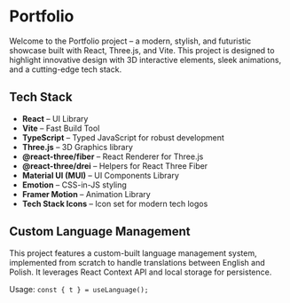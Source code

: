 # Portfolio

Welcome to the Portfolio project – a modern, stylish, and futuristic showcase built with React, Three.js, and Vite. This project is designed to highlight innovative design with 3D interactive elements, sleek animations, and a cutting-edge tech stack.

## Tech Stack

- **React** – UI Library
- **Vite** – Fast Build Tool
- **TypeScript** – Typed JavaScript for robust development
- **Three.js** – 3D Graphics library
- **@react-three/fiber** – React Renderer for Three.js
- **@react-three/drei** – Helpers for React Three Fiber
- **Material UI (MUI)** – UI Components Library
- **Emotion** – CSS-in-JS styling
- **Framer Motion** – Animation Library
- **Tech Stack Icons** – Icon set for modern tech logos

## Custom Language Management

This project features a custom-built language management system, implemented from scratch to handle translations between English and Polish. It leverages React Context API and local storage for persistence.

Usage:
`const { t } = useLanguage();`
